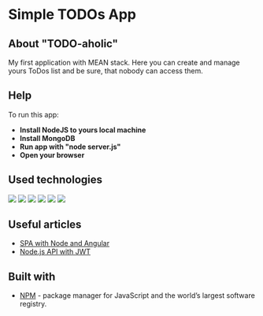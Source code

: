 # Simple TODOs App

## About "TODO-aholic"

My first application with MEAN stack.
Here you can create and manage yours ToDos list and be sure, that nobody can access them.

## Help

To run this app:
* **Install NodeJS to yours local machine**
* **Install MongoDB**
* **Run app with "node server.js"**
* **Open your browser**

## Used technologies

 ![](https://www.shareicon.net/data/128x128/2015/10/06/112725_development_512x512.png)
 ![](https://greycedinnovations.com/static/greycedinnovations/img/technology/mongodb.png)
 ![](https://www.shareicon.net/data/128x128/2016/07/08/116973_development_512x512.png)
 ![](http://nashvillesoftwareschool.com/images/technologies/express.png)
 ![](https://jwt.io/img/pic_logo.svg)
 ![](http://vojtechruzicka.com/wp-content/uploads/2016/05/icon_IntelliJIDEA1.png)

## Useful articles

* [SPA with Node and Angular](https://scotch.io/tutorials/creating-a-single-page-todo-app-with-node-and-angular)
* [Node.js API with JWT](https://scotch.io/tutorials/authenticate-a-node-js-api-with-json-web-tokens)

## Built with

* [NPM](https://www.npmjs.com/) - package manager for JavaScript and the world’s largest software registry.

